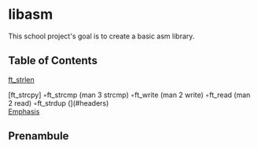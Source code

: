 # libasm
This school project's goal is to create a basic asm library. 

## Table of Contents  
[ft_strlen](#https://man.developpez.com/man3/strlen/)

[ft_strcpy]
◦ft_strcmp (man 3 strcmp)
◦ft_write (man 2 write)
◦ft_read (man 2 read)
◦ft_strdup (](#headers)  
[Emphasis](#emphasis) 

## Prenambule
